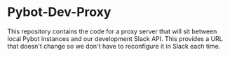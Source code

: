 # Pybot-Dev-Proxy

This repository contains the code for a proxy server that will sit between local Pybot instances and our development Slack API. This provides a URL that doesn't change so we don't have to reconfigure it in Slack each time.